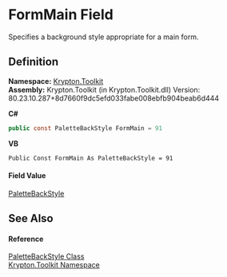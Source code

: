 # FormMain Field


Specifies a background style appropriate for a main form.



## Definition
**Namespace:** <a href="79d2eac2-21f4-54ff-7552-b20c33c30600.md">Krypton.Toolkit</a>  
**Assembly:** Krypton.Toolkit (in Krypton.Toolkit.dll) Version: 80.23.10.287+8d7660f9dc5efd033fabe008ebfb904beab6d444

**C#**
``` C#
public const PaletteBackStyle FormMain = 91
```
**VB**
``` VB
Public Const FormMain As PaletteBackStyle = 91
```



#### Field Value
<a href="c97e1038-2648-15dd-eb6c-99b5855419c6.md">PaletteBackStyle</a>

## See Also


#### Reference
<a href="c97e1038-2648-15dd-eb6c-99b5855419c6.md">PaletteBackStyle Class</a>  
<a href="79d2eac2-21f4-54ff-7552-b20c33c30600.md">Krypton.Toolkit Namespace</a>  
